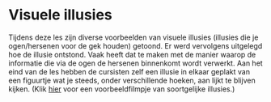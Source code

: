 # Visuele illusies
Tijdens deze les zijn diverse voorbeelden van visuele illusies (illusies die je ogen/hersenen voor de gek houden) getoond. Er werd vervolgens uitgelegd hoe de illusie ontstond. Vaak heeft dat te maken met de manier waarop de informatie die via de ogen de hersenen binnenkomt wordt verwerkt. Aan het eind van de les hebben de cursisten zelf een illusie in elkaar geplakt van een figuurtje wat je steeds, onder verschillende hoeken, aan lijkt te blijven kijken. (Klik [hier](https://www.youtube.com/watch?v=vzS8Aaq4q2k) voor een voorbeeldfilmpje van soortgelijke illusies.)
